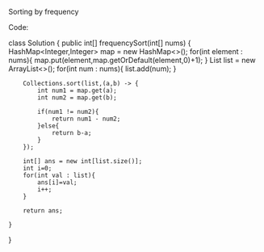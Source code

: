 Sorting by frequency

Code:

class Solution {
    public int[] frequencySort(int[] nums) {
        HashMap<Integer,Integer> map = new HashMap<>();
        for(int element : nums){
            map.put(element,map.getOrDefault(element,0)+1);
        }
        List<Integer> list = new ArrayList<>();
        for(int num : nums){
            list.add(num);
        } 

        Collections.sort(list,(a,b) -> {
            int num1 = map.get(a);
            int num2 = map.get(b);

            if(num1 != num2){
                return num1 - num2;
            }else{
                return b-a;
            }
        });

        int[] ans = new int[list.size()];
        int i=0;
        for(int val : list){
            ans[i]=val;
            i++;
        }

        return ans;

    }
}